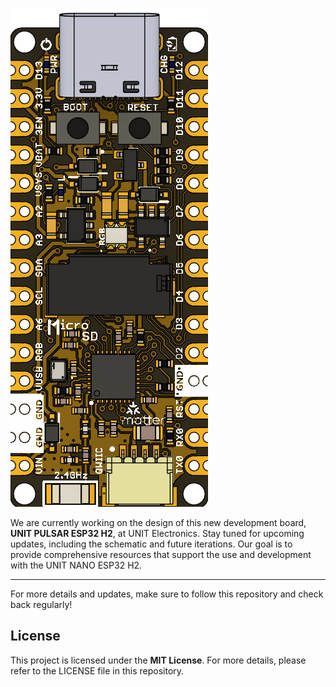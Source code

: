 ![UNIT PULSAR ESP32 H2 V1.0.0](resources/TOP_1v0.png) 

We are currently working on the design of this new development board, **UNIT PULSAR ESP32 H2**, at UNIT Electronics. Stay tuned for upcoming updates, including the schematic and future iterations. Our goal is to provide comprehensive resources that support the use and development with the UNIT NANO ESP32 H2.

---

For more details and updates, make sure to follow this repository and check back regularly!

## License

This project is licensed under the **MIT License**. For more details, please refer to the LICENSE file in this repository.

